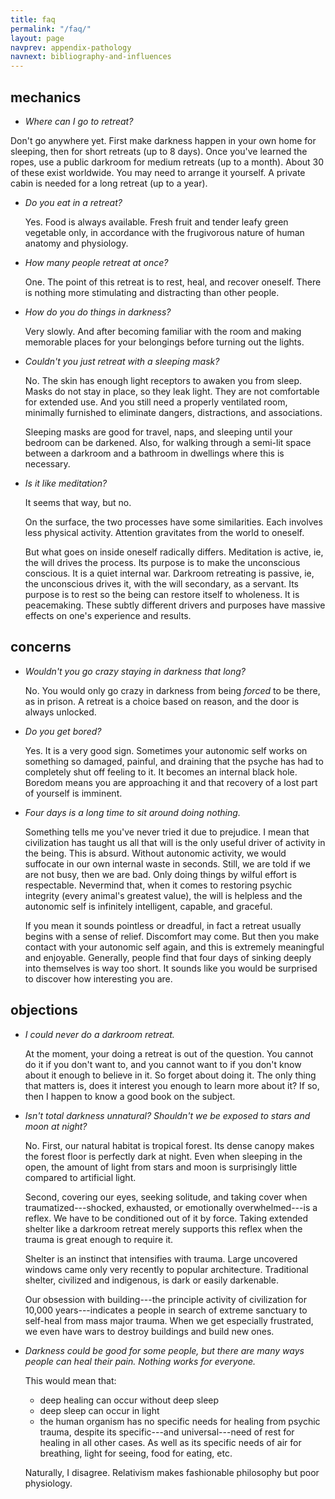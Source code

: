 ```yaml
---
title: faq
permalink: "/faq/"
layout: page
navprev: appendix-pathology
navnext: bibliography-and-influences
---
```


## mechanics

- _Where can I go to retreat?_
 
Don't go anywhere yet. First make darkness happen in your own home for sleeping, then for short retreats (up to 8 days). Once you've learned the ropes, use a public darkroom for medium retreats (up to a month). About 30 of these exist worldwide. You may need to arrange it yourself. A private cabin is needed for a long retreat (up to a year).

- _Do you eat in a retreat?_

    Yes. Food is always available. Fresh fruit and tender leafy green vegetable only, in accordance with the frugivorous nature of human anatomy and physiology.

- _How many people retreat at once?_

    One. The point of this retreat is to rest, heal, and recover oneself. There is nothing more stimulating and distracting than other people.

- _How do you do things in darkness?_

    Very slowly. And after becoming familiar with the room and making memorable places for your belongings before turning out the lights.

- _Couldn't you just retreat with a sleeping mask?_

    No. The skin has enough light receptors to awaken you from sleep. Masks do not stay in place, so they leak light. They are not comfortable for extended use. And you still need a properly ventilated room, minimally furnished to eliminate dangers, distractions, and associations. 
	
    Sleeping masks are good for travel, naps, and sleeping until your bedroom can be darkened. Also, for walking through a semi-lit space between a darkroom and a bathroom in dwellings where this is necessary.

- _Is it like meditation?_

    It seems that way, but no.

    On the surface, the two processes have some similarities. Each involves less physical activity. Attention gravitates from the world to oneself.

    But what goes on inside oneself radically differs. Meditation is active, ie, the will drives the process. Its purpose is to make the unconscious conscious. It is a quiet internal war. Darkroom retreating is passive, ie, the unconscious drives it, with the will secondary, as a servant. Its purpose is to rest so the being can restore itself to wholeness. It is peacemaking. These subtly different drivers and purposes have massive effects on one's experience and results.

## concerns

- _Wouldn't you go crazy staying in darkness that long?_

    No. You would only go crazy in darkness from being _forced_ to be there, as in prison. A retreat is a choice based on reason, and the door is always unlocked.

- _Do you get bored?_

    Yes. It is a very good sign. Sometimes your autonomic self works on something so damaged, painful, and draining that the psyche has had to completely shut off feeling to it. It becomes an internal black hole. Boredom means you are approaching it and that recovery of a lost part of yourself is imminent.
    
- _Four days is a long time to sit around doing nothing._

    Something tells me you've never tried it due to prejudice. I mean that civilization has taught us all that will is the only useful driver of activity in the being. This is absurd. Without autonomic activity, we would suffocate in our own internal waste in seconds. Still, we are told if we are not busy, then we are bad. Only doing things by wilful effort is respectable. Nevermind that, when it comes to restoring psychic integrity (every animal's greatest value), the will is helpless and the autonomic self is infinitely intelligent, capable, and graceful. 
    
    If you mean it sounds pointless or dreadful, in fact a retreat usually begins with a sense of relief. Discomfort may come. But then you make contact with your autonomic self again, and this is extremely meaningful and enjoyable. Generally, people find that four days of sinking deeply into themselves is way too short. It sounds like you would be surprised to discover how interesting you are.

## objections

- _I could never do a darkroom retreat._

    At the moment, your doing a retreat is out of the question. You cannot do it if you don't want to, and you cannot want to if you don't know about it enough to believe in it. So forget about doing it. The only thing that matters is, does it interest you enough to learn more about it? If so, then I happen to know a good book on the subject.

- _Isn't total darkness unnatural? Shouldn't we be exposed to stars and moon at night?_
    
    No. First, our natural habitat is tropical forest. Its dense canopy makes the forest floor is perfectly dark at night. Even when sleeping in the open, the amount of light from stars and moon is surprisingly little compared to artificial light.

    Second, covering our eyes, seeking solitude, and taking cover when traumatized---shocked, exhausted, or emotionally overwhelmed---is a reflex. We have to be conditioned out of it by force. Taking extended shelter like a darkroom retreat merely supports this reflex when the trauma is great enough to require it. 

    Shelter is an instinct that intensifies with trauma. Large uncovered windows came only very recently to popular architecture. Traditional shelter, civilized and indigenous, is dark or easily darkenable. 

    Our obsession with building---the principle activity of civilization for 10,000 years---indicates a people in search of extreme sanctuary to self-heal from mass major trauma. When we get especially frustrated, we even have wars to destroy buildings and build new ones.

- _Darkness could be good for some people, but there are many ways people can heal their pain. Nothing works for everyone._
    
    This would mean that:
    
    - deep healing can occur without deep sleep
    - deep sleep can occur in light
    - the human organism has no specific needs for healing from psychic trauma, despite its specific---and universal---need of rest for healing in all other cases. As well as its specific needs of air for breathing, light for seeing, food for eating, etc.
    
    Naturally, I disagree. Relativism makes fashionable philosophy but poor physiology.



